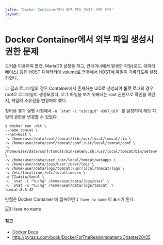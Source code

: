 ```yaml
---
title: 'Docker Container에서 외부 파일 생성시 권한 문제'
layout: 
---
```


# Docker Container에서 외부 파일 생성시 권한 문제

도커를 이용하여 톰캣, MariaDB 설정을 하고, 컨테이너에서 발생한 파일(로드, 데이터베이스) 등은 HOST 디렉터리에 volume로 연결해서 HOST에 파일이 기록되도록 설정하였다.   

그 결과 로그파일의 경우 Container에서 존재하는 UID로 생성되어 톰캣 로그의 경우 root로 로그파일이 생성되었다. 로그 파일을 보기 위해서는 root 권한으로 확인을 하던지, 파일의 소유권을 변경해야 했다.

찾아본 결과 실행 시점에서 ``` -u `stat -c "uid:gid" HOST_DIR` ``` 를 설정하여 해당 파일의 권한을 변경할 수 있었다.


```
$ docker run -dit \
--name tomcat \
--net=host \
-v /home/user/data/conf/tomcat/lib:/usr/local/tomcat/lib \
-v /home/user/data/conf/tomcat/conf:/usr/local/tomcat/conf \
-v /home/user/data/conf/tomcat/bin/setenv.sh:/usr/local/tomcat/bin/setenv.sh \
-v /home/user/data/user:/usr/local/tomcat/webapps \
-v /home/user/data/logs/user:/user/logs \
-v /home/user/data/logs/tomcat:/usr/local/tomcat/logs \
-v /etc/localtime:/etc/localtime:ro \
-e TZ=Asia/Seoul \
-u `stat -c "%u:%g" /home/user/data/logs/user` \
-u `stat -c "%u:%g" /home/user/data/logs/tomcat` \
tomcat:8.5.42
```

단점은 Docker Container 에 접속하면 ```I have no name``` 이 표시가 된다.

![I Have no name](https://user-images.githubusercontent.com/1871682/71044234-7e78f280-2174-11ea-8432-991612ab0e30.png)

#### 참고
- [Docker Docs](https://docs.docker.com/engine/reference/run)
- http://pyrasis.com/book/DockerForTheReallyImpatient/Chapter20/05